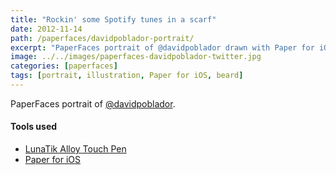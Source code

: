 ```yaml
---
title: "Rockin' some Spotify tunes in a scarf"
date: 2012-11-14
path: /paperfaces/davidpoblador-portrait/
excerpt: "PaperFaces portrait of @davidpoblador drawn with Paper for iOS on an iPad."
image: ../../images/paperfaces-davidpoblador-twitter.jpg
categories: [paperfaces]
tags: [portrait, illustration, Paper for iOS, beard]
---
```


PaperFaces portrait of [@davidpoblador](https://twitter.com/davidpoblador).

#### Tools used

- [LunaTik Alloy Touch Pen](https://www.amazon.com/gp/product/B00821TR7G/ref=as_li_ss_tl?ie=UTF8&tag=mademist-20&linkCode=as2&camp=1789&creative=390957&creativeASIN=B00821TR7G)
- [Paper for iOS](https://paper.bywetransfer.com/)
